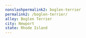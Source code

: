 ```yaml
---
﻿nonslashpermalink2: boglen-terrier
permalink2: /boglen-terrier/
alley: Boglen Terrier
city: Newport
state: Rhode Island
---
```

